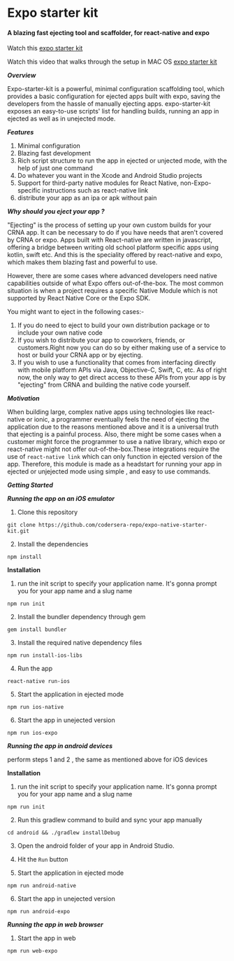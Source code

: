 # Expo starter kit

#### A blazing fast ejecting tool and scaffolder, for react-native and expo

Watch this [expo starter kit](https://youtu.be/Yscc0j6t35E)

Watch this video that walks through the setup in MAC OS [expo starter kit](https://youtu.be/SMXEfinQTK4)

***Overview***

Expo-starter-kit is a powerful, minimal configuration scaffolding tool, which provides a basic configuration for ejected apps built 
with expo, saving the developers from the hassle of manually ejecting apps. expo-starter-kit exposes an easy-to-use scripts' 
list for handling builds, running an app in ejected as well as in unejected mode.

***Features***

1. Minimal configuration
2. Blazing fast development
3. Rich script structure to run the app in ejected or unjected mode, with the help of just one command
4. Do whatever you want in the Xcode and Android Studio projects
5. Support for third-party native modules for React Native, non-Expo-specific instructions such as react-native link  
6. distribute your app as an ipa or apk without pain

***Why should you eject your app ?***

"Ejecting" is the process of setting up your own custom builds for your CRNA app. It can be necessary to do if you have needs that 
aren't covered by CRNA or expo. Apps built with React-native are written in javascript, offering a bridge between writing old school
platform specific apps using kotlin, swift etc. And this is the speciality offered by react-native and expo, which makes them blazing
fast and powerful to use.

However, there are some cases where advanced developers need native capabilities outside of what Expo offers out-of-the-box. 
The most common situation is when a project requires a specific Native Module which is not supported by React Native Core or the Expo 
SDK.

You might want to eject in the following cases:-
1. If you do need to eject to build your own distribution package or to include your own native code
2. If you wish to distribute your app to coworkers, friends, or customers.Right now you can do so by either making use 
   of a service to host or build your CRNA app or by ejecting.
3. If you wish to use a functionality that comes from interfacing directly with mobile platform APIs via Java, Objective-C, Swift, C,
   etc. As of right now, the only way to get direct access to these APIs from your app is by "ejecting" from CRNA and building the 
   native code yourself.


***Motivation***

When building large, complex native apps using technologies like react-native or ionic, a programmer eventually feels the need of 
ejecting  the application due to the reasons  mentioned above and it is a universal truth that ejecting is a painful process. 
Also, there might be some cases when a customer might force the programmer to use a native library, which expo or react-native might
not offer out-of-the-box.These integrations require the use of ``react-native link`` which can only function in ejected version of the app.
Therefore, this module is made as a headstart for running your app in ejected or unjejected mode using simple , and easy to use 
commands. 

***Getting Started***

***Running the app on an iOS emulator***

1. Clone this repository
 ```
git clone https://github.com/codersera-repo/expo-native-starter-kit.git 
```
2. Install the dependencies
 ```
 npm install
 ```

**Installation**

1. run the init script to specify your application name. It's gonna prompt you for your app name  and a slug name
 ```
npm run init
 ```
2. Install the bundler dependency through gem
 ```
 gem install bundler
 ```
3. Install the required native dependency files
 ```
 npm run install-ios-libs
 ```
 4. Run the app
 ```
 react-native run-ios
 ```
 5. Start the application in ejected mode
 ```
 npm run ios-native
 ```
 6. Start the app in unejected version
 ```
 npm run ios-expo
 ```
 
 ***Running the app in android devices***
 
 perform steps 1 and 2 , the same as mentioned above for iOS devices

**Installation**

1. run the init script to specify your application name. It's gonna prompt you for your app name  and a slug name
 ```
npm run init
 ```
2. Run this gradlew command to build and sync your app manually
 ```
cd android && ./gradlew installDebug
 ```
3. Open the android folder of your app in Android Studio. 

4. Hit the ``Run`` button 

5. Start the application in ejected mode
 ```
 npm run android-native
 ```
6. Start the app in unejected version
 ```
 npm run android-expo
 ```
 
 ***Running the app in web browser***

 1. Start the app in web
  ```
  npm run web-expo
  ```


